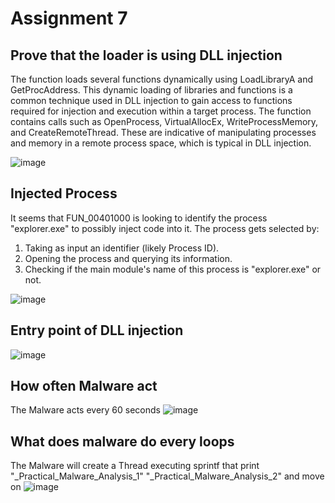 # Assignment 7

## Prove that the loader is using DLL injection
The function loads several functions dynamically using LoadLibraryA and GetProcAddress. This dynamic loading of libraries and functions is a common technique used in DLL injection to gain access to functions required for injection and execution within a target process.
The function contains calls such as OpenProcess, VirtualAllocEx, WriteProcessMemory, and CreateRemoteThread. These are indicative of manipulating processes and memory in a remote process space, which is typical in DLL injection.

![image](https://github.com/l3naz/CS479-579-Reverse-Engineering-Report/assets/122416778/f8cd7372-f195-4d64-b0f0-23ce506b035a)

## Injected Process
It seems that FUN_00401000 is looking to identify the process "explorer.exe" to possibly inject code into it. The process gets selected by:
1. Taking as input an identifier (likely Process ID).
2. Opening the process and querying its information.
3. Checking if the main module's name of this process is "explorer.exe" or not.
   
![image](https://github.com/l3naz/CS479-579-Reverse-Engineering-Report/assets/122416778/ce523273-69f0-429e-8e2d-c698a2fdb9bc)

## Entry point of DLL injection
![image](https://github.com/l3naz/CS479-579-Reverse-Engineering-Report/assets/122416778/6e2ac8eb-2efd-498a-a0ca-253b849e4de9)



## How often Malware act
The Malware acts every 60 seconds
![image](https://github.com/l3naz/CS479-579-Reverse-Engineering-Report/assets/122416778/f8baf25c-3c57-4141-bb19-63cc0f90e319)


## What does malware do every loops
The Malware will create a Thread executing sprintf that print "_Practical_Malware_Analysis_1" "_Practical_Malware_Analysis_2" and move on
![image](https://github.com/l3naz/CS479-579-Reverse-Engineering-Report/assets/122416778/7fd1c1c8-40d1-49eb-81ed-7c2f6ea5eb0a)
